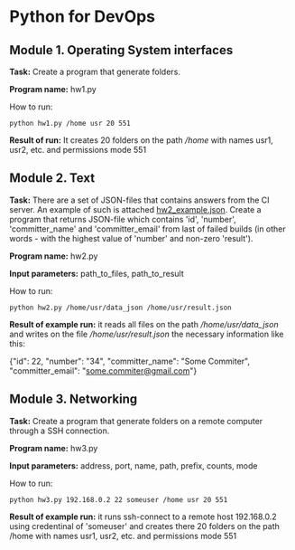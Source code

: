 # Python for DevOps
## Module 1. Operating System interfaces
**Task:** Create a program that generate folders.

**Program name:** hw1.py

How to run:
```
python hw1.py /home usr 20 551
```
**Result of run:** It creates 20 folders on the path */home* with names usr1, usr2, etc. and permissions mode 551
## Module 2. Text
**Task:** There are a set of JSON-files that contains answers from the CI server. An example of such is attached [hw2_example.json](https://softserve.academy/pluginfile.php/11775/mod_assign/intro/hw2_example.json). Create a program that returns JSON-file which contains 'id', 'number', 'committer_name' and 'committer_email' from last of failed builds (in other words - with the highest value of 'number' and non-zero 'result').

**Program name:** hw2.py

**Input parameters:** path_to_files, path_to_result

How to run:
```
python hw2.py /home/usr/data_json /home/usr/result.json
```
**Result of example run:** it reads all files on the path */home/usr/data_json* and writes on the file */home/usr/result.json* the necessary information like this:

{"id": 22, "number": "34", "committer_name": "Some Commiter", "committer_email": "some.commiter@gmail.com"}
## Module 3. Networking
**Task:** Create a program that generate folders on a remote computer through a SSH connection.

**Program name:** hw3.py

**Input parameters:** address, port, name, path, prefix, counts, mode

How to run:
```
python hw3.py 192.168.0.2 22 someuser /home usr 20 551
```
**Result of example run:** it runs ssh-connect to a remote host 192.168.0.2 using credentinal of 'someuser' and creates there 20 folders on the path /home with names usr1, usr2, etc. and permissions mode 551

